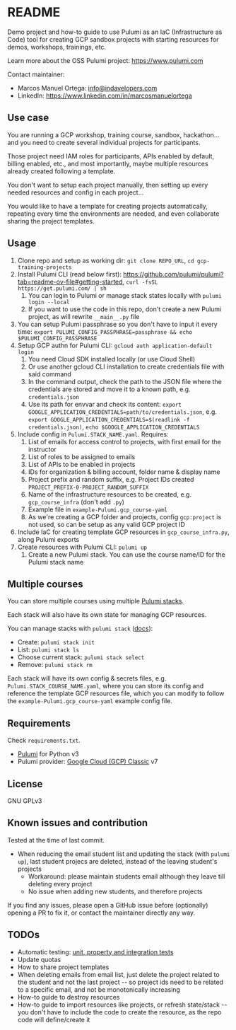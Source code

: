 # README
Demo project and how-to guide to use Pulumi as an IaC (Infrastructure as Code) tool for creating GCP sandbox projects with starting resources for demos, workshops, trainings, etc.

Learn more about the OSS Pulumi project: https://www.pulumi.com

Contact maintainer:
- Marcos Manuel Ortega: info@indavelopers.com
- LinkedIn: https://www.linkedin.com/in/marcosmanuelortega


## Use case
You are running a GCP workshop, training course, sandbox, hackathon... and you need to create several individual projects for participants.

Those project need IAM roles for participants, APIs enabled by default, billing enabled, etc., and most importantly, maybe multiple resources already created following a template.

You don't want to setup each project manually, then setting up every needed resources and config in each project...

You would like to have a template for creating projects automatically, repeating every time the environments are needed, and even collaborate sharing the project templates.


## Usage
1. Clone repo and setup as working dir: `git clone REPO_URL`, `cd gcp-training-projects`
1. Install Pulumi CLI (read below first): https://github.com/pulumi/pulumi?tab=readme-ov-file#getting-started, `curl -fsSL https://get.pulumi.com/ | sh`
    1. You can login to Pulumi or manage stack states locally with `pulumi login --local`
    1. If you want to use the code in this repo, don't create a new Pulumi project, as will rewrite `__main__.py` file
1. You can setup Pulumi passphrase so you don't have to input it every time: `export PULUMI_CONFIG_PASSPHRASE=passphrase && echo $PULUMI_CONFIG_PASSPHRASE`
1. Setup GCP authn for Pulumi CLI: `gcloud auth application-default login`
    1. You need Cloud SDK installed locally (or use Cloud Shell)
    1. Or use another gcloud CLI installation to create credentials file with said command
    1. In the command output, check the path to the JSON file where the credentials are stored and move it to a known path, e.g. `credentials.json`
    1. Use its path for envvar and check its content: `export GOOGLE_APPLICATION_CREDENTIALS=path/to/credentials.json`, e.g. `export GOOGLE_APPLICATION_CREDENTIALS=$(readlink -f credentials.json)`, `echo $GOOGLE_APPLICATION_CREDENTIALS`
1. Include config in `Pulumi.STACK_NAME.yaml`. Requires:
    1. List of emails for access control to projects, with first email for the instructor
    1. List of roles to be assigned to emails
    1. List of APIs to be enabled in projects
    1. IDs for organization & billing account, folder name & display name
    1. Project prefix and random suffix, e.g. Project IDs created `PROJECT_PREFIX-0-PROJECT_RANDOM_SUFFIX`
    1. Name of the infrastructure resources to be created, e.g. `gcp_course_infra` (don't add `.py`)
    1. Example file in `example-Pulumi.gcp_course-yaml`
    1. As we're creating a GCP folder and projects, config `gcp:project` is not used, so can be setup as any valid GCP project ID
1. Include IaC for creating template GCP resources in `gcp_course_infra.py`, along Pulumi exports
1. Create resources with Pulumi CLI: `pulumi up`
    1. Create a new Pulumi stack. You can use the course name/ID for the Pulumi stack name


## Multiple courses
You can store multiple courses using multiple [Pulumi stacks](https://www.pulumi.com/docs/concepts/stack/).

Each stack will also have its own state for managing GCP resources.

You can manage stacks with `pulumi stack` ([docs](https://www.pulumi.com/docs/cli/commands/pulumi_stack/)):
- Create: `pulumi stack init`
- List: `pulumi stack ls`
- Choose current stack: `pulumi stack select`
- Remove: `pulumi stack rm`

Each stack will have its own config & secrets files, e.g. `Pulumi.STACK_COURSE_NAME.yaml`, where you can store its config and reference the template GCP resources file, which you can modify to follow the `example-Pulumi.gcp_course-yaml` example config file.


## Requirements
Check `requirements.txt`.

- [Pulumi](https://www.pulumi.com/docs/) for Python v3
- Pulumi provider: [Google Cloud (GCP) Classic](https://www.pulumi.com/registry/packages/gcp/) v7


## License
GNU GPLv3


## Known issues and contribution
Tested at the time of last commit.

- When reducing the email student list and updating the stack (with `pulumi up`), last student projecs are deleted, instead of the leaving student's projects
    - Workaround: please maintain students email although they leave till deleting every project
    - No issue when adding new students, and therefore projects

If you find any issues, please open a GitHub issue before (optionally) opening a PR to fix it, or contact the maintainer directly any way.


## TODOs
- Automatic testing: [unit, property and integration tests](https://www.pulumi.com/docs/using-pulumi/testing/)
- Update quotas
- How to share project templates
- When deleting emails from email list, just delete the project related to the student and not the last project -- so project ids need to be related to a specific email, and not be monotonically increasing
- How-to guide to destroy resources
- How-to guide to import resources like projects, or refresh state/stack -- you don't have to include the code to create the resource, as the repo code will define/create it
